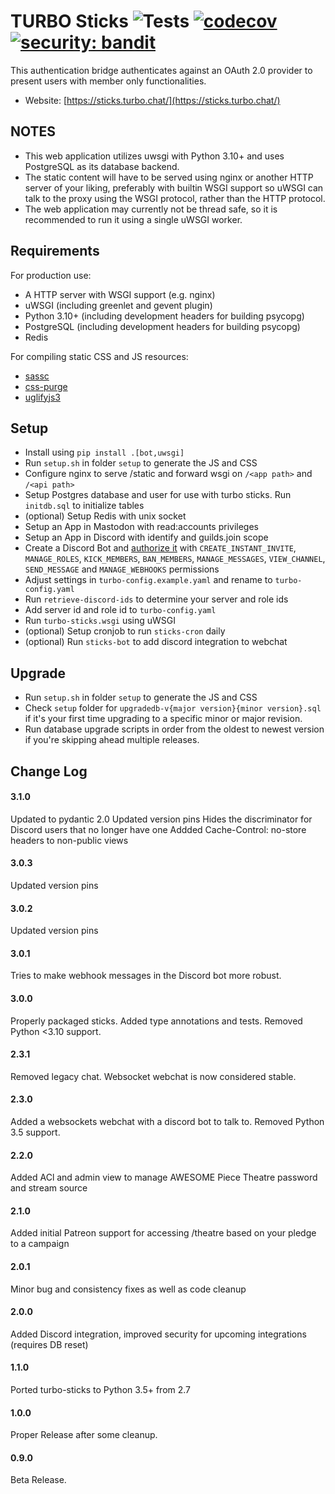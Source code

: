 TURBO Sticks ![Tests](https://github.com/ffsit/turbo-sticks/actions/workflows/tests.yml/badge.svg) [![codecov](https://codecov.io/gh/ffsit/turbo-sticks/branch/master/graph/badge.svg?token=FwmwmUFWnq)](https://codecov.io/gh/ffsit/turbo-sticks) [![security: bandit](https://img.shields.io/badge/security-bandit-yellow.svg)](https://github.com/PyCQA/bandit)
===========

This authentication bridge authenticates against an OAuth 2.0 provider to present users with member only functionalities.

* Website: [https://sticks.turbo.chat/](https://sticks.turbo.chat/)

NOTES
-----------
* This web application utilizes uwsgi with Python 3.10+ and uses PostgreSQL as its database backend.
* The static content will have to be served using nginx or another HTTP server of your liking, preferably with builtin WSGI support so uWSGI can talk to the proxy using the WSGI protocol, rather than the HTTP protocol.
* The web application may currently not be thread safe, so it is recommended to run it using a single uWSGI worker.

Requirements
-----------
For production use:
* A HTTP server with WSGI support (e.g. nginx)
* uWSGI (including greenlet and gevent plugin)
* Python 3.10+ (including development headers for building psycopg)
* PostgreSQL (including development headers for building psycopg)
* Redis

For compiling static CSS and JS resources:
* [sassc](https://github.com/sass/sassc)
* [css-purge](https://github.com/rbtech/css-purge)
* [uglifyjs3](https://github.com/ckfinder/UglifyJS2)

Setup
-----------
* Install using `pip install .[bot,uwsgi]`
* Run `setup.sh` in folder `setup` to generate the JS and CSS
* Configure nginx to serve /static and forward wsgi on `/<app path>` and `/<api path>`
* Setup Postgres database and user for use with turbo sticks. Run `initdb.sql` to initialize tables
* (optional) Setup Redis with unix socket
* Setup an App in Mastodon with read:accounts privileges
* Setup an App in Discord with identify and guilds.join scope
* Create a Discord Bot and [authorize it](https://discordapp.com/developers/docs/topics/oauth2#bot-authorization-flow) with `CREATE_INSTANT_INVITE`, `MANAGE_ROLES`, `KICK_MEMBERS`, `BAN_MEMBERS`, `MANAGE_MESSAGES`, `VIEW_CHANNEL`, `SEND_MESSAGE` and `MANAGE_WEBHOOKS` permissions
* Adjust settings in `turbo-config.example.yaml` and rename to `turbo-config.yaml`
* Run `retrieve-discord-ids` to determine your server and role ids
* Add server id and role id to `turbo-config.yaml`
* Run `turbo-sticks.wsgi` using uWSGI
* (optional) Setup cronjob to run `sticks-cron` daily
* (optional) Run `sticks-bot` to add discord integration to webchat

Upgrade
-----------
* Run `setup.sh` in folder `setup` to generate the JS and CSS
* Check `setup` folder for `upgradedb-v{major version}{minor version}.sql` if it's your first time upgrading to a specific minor or major revision.
* Run database upgrade scripts in order from the oldest to newest version if you're skipping ahead multiple releases.

Change Log
-----------
#### 3.1.0
Updated to pydantic 2.0
Updated version pins
Hides the discriminator for Discord users that no longer have one
Addded Cache-Control: no-store headers to non-public views
#### 3.0.3
Updated version pins
#### 3.0.2
Updated version pins
#### 3.0.1
Tries to make webhook messages in the Discord bot more robust.
#### 3.0.0
Properly packaged sticks.
Added type annotations and tests.
Removed Python <3.10 support.
#### 2.3.1
Removed legacy chat. Websocket webchat is now considered stable.
#### 2.3.0
Added a websockets webchat with a discord bot to talk to.
Removed Python 3.5 support.
#### 2.2.0
Added ACl and admin view to manage AWESOME Piece Theatre password and stream source
#### 2.1.0
Added initial Patreon support for accessing /theatre based on your pledge to a campaign
#### 2.0.1
Minor bug and consistency fixes as well as code cleanup
#### 2.0.0
Added Discord integration, improved security for upcoming integrations (requires DB reset)
#### 1.1.0
Ported turbo-sticks to Python 3.5+ from 2.7
#### 1.0.0
Proper Release after some cleanup.
#### 0.9.0
Beta Release.

